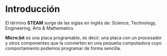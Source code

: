 # Introducción
 El término **STEAM** surge de las siglas en inglés de:  Science, Technology, Engineering, Arts & Mathematics.

**Micro:bit** es una placa programable, es decir, una placa con un procesador y otros componentes que la convierten en una pequeña computadora cuyo comportamiento podemos programar de forma sencilla.
